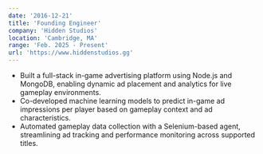 ```yaml
---
date: '2016-12-21'
title: 'Founding Engineer'
company: 'Hidden Studios'
location: 'Cambridge, MA'
range: 'Feb. 2025 - Present'
url: 'https://www.hiddenstudios.gg'
---
```


- Built a full-stack in-game advertising platform using Node.js and MongoDB, enabling dynamic ad placement and analytics for live gameplay environments.
- Co-developed machine learning models to predict in-game ad impressions per player based on gameplay context and ad characteristics.
- Automated gameplay data collection with a Selenium-based agent, streamlining ad tracking and performance monitoring across supported titles.
